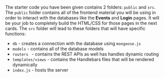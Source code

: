 <!--title={Starter Code Preview}-->

The starter code you have been given contains 2 folders: `public` and `src`. 
The `public` folder contains all of the frontend material you will be using in order to interact with the databases like the **Events** and **Login** pages. It will be your job to completely build the HTML/CSS for those pages in the next cards. 
The `src` folder will lead to these folders that will have specific functions:

- `db` - creates a connection with the database using `mongoose.js`
- `models` - contains all of the database models
- `routers ` - contains the REST APIs as well has handles dynamic routing
- `templates/views` - contains the Handlebars files that will be rendered dynamically
- `index.js` -  hosts the server
